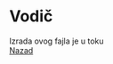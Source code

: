 # Vodič
Izrada ovog fajla je u toku  
[Nazad](https://github.com/Produktivna-grupa/PMFKG/blob/master/II%20godina/Letnji%20semestar/Vodi%C4%8D_semestar.md#vodi%C4%8D)